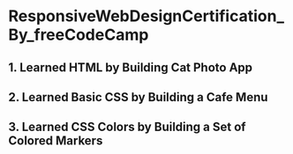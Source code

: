 # ResponsiveWebDesignCertification_By_freeCodeCamp

## 1. Learned HTML by Building Cat Photo App
## 2. Learned Basic CSS by Building a Cafe Menu
## 3. Learned CSS Colors by Building a Set of Colored Markers